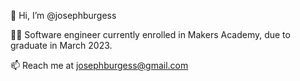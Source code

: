 👋 Hi, I’m @josephburgess

👨‍💻 Software engineer currently enrolled in Makers Academy, due to graduate in March 2023.

📫 Reach me at josephburgess@gmail.com
